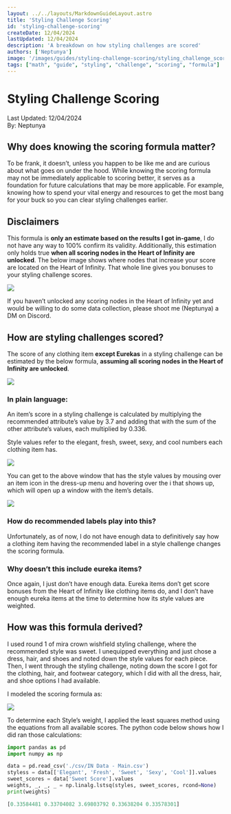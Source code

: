 ```yaml
---
layout: ../../layouts/MarkdownGuideLayout.astro
title: 'Styling Challenge Scoring'
id: 'styling-challenge-scoring'
createDate: 12/04/2024
lastUpdated: 12/04/2024
description: 'A breakdown on how styling challenges are scored'
authors: ['Neptunya']
image: '/images/guides/styling-challenge-scoring/styling_challenge_scoring_banner.jpeg'
tags: ["math", "guide", "styling", "challenge", "scoring", "formula"]
---
```

# Styling Challenge Scoring

Last Updated: 12/04/2024  
By: Neptunya

## Why does knowing the scoring formula matter?
To be frank, it doesn’t, unless you happen to be like me and are curious about what goes on under the hood. While knowing the scoring formula may not be immediately applicable to scoring better, it serves as a foundation for future calculations that may be more applicable. For example, knowing how to spend your vital energy and resources to get the most bang for your buck so you can clear styling challenges earlier.

## Disclaimers

This formula is **only an estimate based on the results I got in-game**, I do not have any way to 100% confirm its validity. Additionally, this estimation only holds true **when all scoring nodes in the Heart of Infinity are unlocked**. The below image shows where nodes that increase your score are located on the Heart of Infinity. That whole line gives you bonuses to your styling challenge scores.

![](/images/guides/styling-challenge-scoring/scoring_nodes.png)

If you haven’t unlocked any scoring nodes in the Heart of Infinity yet and would be willing to do some data collection, please shoot me (Neptunya) a DM on Discord.

## How are styling challenges scored?
The score of any clothing item **except Eurekas** in a styling challenge can be estimated by the below formula, **assuming all scoring nodes in the Heart of Infinity are unlocked**. 

![](/images/guides/styling-challenge-scoring/styling_challenge_score_formula.png)

### In plain language:

An item’s score in a styling challenge is calculated by multiplying the recommended attribute’s value by 3.7 and adding that with the sum of the other attribute’s values, each multiplied by 0.336.

Style values refer to the elegant, fresh, sweet, sexy, and cool numbers each clothing item has.

![](/images/guides/styling-challenge-scoring/clothing_item_details.png)

You can get to the above window that has the style values by mousing over an item icon in the dress-up menu and hovering over the i that shows up, which will open up a window with the item’s details.

![](/images/guides/styling-challenge-scoring/clothing_item_info_hover.png)

### How do recommended labels play into this?

Unfortunately, as of now, I do not have enough data to definitively say how a clothing item having the recommended label in a style challenge changes the scoring formula.

### Why doesn’t this include eureka items?

Once again, I just don’t have enough data. Eureka items don’t get score bonuses from the Heart of Infinity like clothing items do, and I don’t have enough eureka items at the time to determine how its style values are weighted.

## How was this formula derived?

I used round 1 of mira crown wishfield styling challenge, where the recommended style was sweet. I unequipped everything and just chose a dress, hair, and shoes and noted down the style values for each piece. Then, I went through the styling challenge, noting down the score I got for the clothing, hair, and footwear category, which I did with all the dress, hair, and shoe options I had available.

I modeled the scoring formula as:

![](/images/guides/styling-challenge-scoring/score_formula_model.png)

To determine each Style’s weight, I applied the least squares method using the equations from all available scores. The python code below shows how I did ran those calculations:

```py
import pandas as pd
import numpy as np

data = pd.read_csv('./csv/IN Data - Main.csv')
styless = data[['Elegant', 'Fresh', 'Sweet', 'Sexy', 'Cool']].values
sweet_scores = data['Sweet Score'].values
weights, _, _, _ = np.linalg.lstsq(styles, sweet_scores, rcond=None)
print(weights)
```

```py
[0.33584481 0.33704082 3.69803792 0.33638204 0.33578301]
```